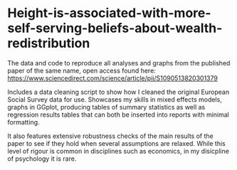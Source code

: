 # Height-is-associated-with-more-self-serving-beliefs-about-wealth-redistribution

The data and code to reproduce all analyses and graphs from the published paper of the same name, open access found here: https://www.sciencedirect.com/science/article/pii/S1090513820301379

Includes a data cleaning script to show how I cleaned the original European Social Survey data for use. Showcases my skills in mixed effects models, graphs in GGplot, producing tables of summary statistics as well as regression results tables that can both be inserted into reports with minimal formatting. 

It also features extensive robustness checks of the main results of the paper to see if they hold when several assumptions are relaxed. While this level of rigour is common in disciplines such as economics, in my disicpline of psychology it is rare. 
